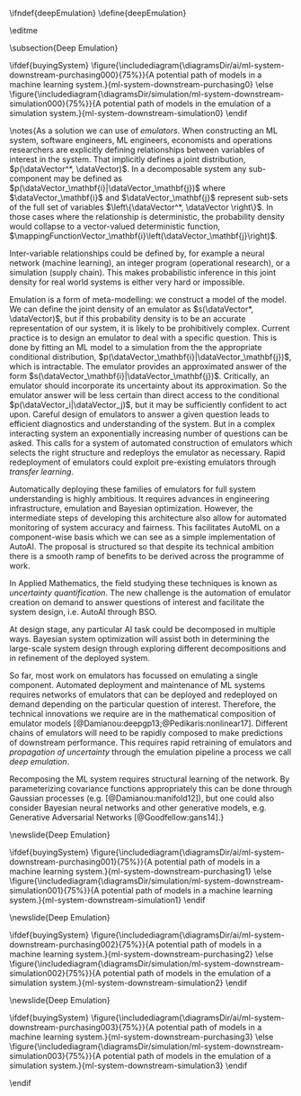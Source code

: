 \ifndef{deepEmulation}
\define{deepEmulation}

\editme

\subsection{Deep Emulation}

\ifdef{buyingSystem}
\figure{\includediagram{\diagramsDir/ai/ml-system-downstream-purchasing000}{75%}}{A potential path of models in a machine learning system.}{ml-system-downstream-purchasing0}
\else
\figure{\includediagram{\diagramsDir/simulation/ml-system-downstream-simulation000}{75%}}{A potential path of models in the emulation of a simulation system.}{ml-system-downstream-simulation0}
\endif

\notes{As a solution we can use of *emulators*. When constructing an ML system, software engineers,
ML engineers, economists and operations researchers are
explicitly defining relationships between variables of interest in the
system. That implicitly defines a joint distribution, $p(\dataVector^*,
\dataVector)$. In a decomposable system any sub-component may be
defined as $p(\dataVector_\mathbf{i}|\dataVector_\mathbf{j})$ where
$\dataVector_\mathbf{i}$ and $\dataVector_\mathbf{j}$ represent sub-sets
of the full set of variables $\left\{\dataVector^*, \dataVector
\right\}$. In those cases where the relationship is deterministic, the
probability density would collapse to a vector-valued deterministic
function, $\mappingFunctionVector_\mathbf{i}\left(\dataVector_\mathbf{j}\right)$.

Inter-variable relationships could be defined by, for example a neural network
(machine learning), an integer program (operational research), or a
simulation (supply chain). This makes probabilistic inference in this joint
density for real world systems is either very hard or
impossible. 

Emulation is a form of meta-modelling: we construct a model of the
model. We can define the joint density of an emulator as
$s(\dataVector*, \dataVector)$, but if this probability density is to be
an accurate representation of our system, it is likely to be
prohibitively complex. Current practice is to design an emulator to
deal with a specific question. This is done by fitting an ML model to
a simulation from the the appropriate conditional distribution,
$p(\dataVector_\mathbf{i}|\dataVector_\mathbf{j})$, which is
intractable. The emulator provides an approximated answer of the form
$s(\dataVector_\mathbf{i}|\dataVector_\mathbf{j})$. Critically, an
emulator should incorporate its uncertainty about its
approximation. So the emulator answer will be less certain than direct
access to the conditional $p(\dataVector_i|\dataVector_j)$, but it may
be sufficiently confident to act upon. Careful design of emulators to
answer a given question leads to efficient diagnostics and
understanding of the system. But in a complex interacting system an
exponentially increasing number of questions can be asked. This calls
for a system of automated construction of emulators which selects the
right structure and redeploys
the emulator as necessary. Rapid redeployment of emulators could
exploit pre-existing emulators through *transfer learning*.

Automatically deploying these families of emulators for full system
understanding is highly ambitious. It requires advances in engineering
infrastructure, emulation and Bayesian optimization.  However, the
intermediate steps of developing this architecture also allow for
automated monitoring of system accuracy and fairness. This facilitates
AutoML on a component-wise basis which we can see as a simple
implementation of AutoAI. The proposal is structured so that despite
its technical ambition there is a smooth ramp of benefits to be
derived across the programme of work.

In Applied Mathematics, the field studying these techniques is known
as *uncertainty quantification*. The new challenge is the automation
of emulator creation on demand to answer questions of interest and
facilitate the system design, i.e. AutoAI through BSO.

At design stage, any particular AI task could be decomposed in
multiple ways. Bayesian system optimization will assist both in
determining the large-scale system design through exploring different
decompositions  and in refinement of the deployed system.

So far, most work on emulators has focussed on emulating a single
component. Automated deployment and maintenance of ML systems requires
networks of emulators that can be deployed and redeployed on demand
depending on the particular question of interest. Therefore, the
technical innovations we require are in the mathematical composition
of emulator models
[@Damianou:deepgp13;@Pedikaris:nonlinear17]. Different chains of
emulators will need to be rapidly composed to make predictions of
downstream performance. This requires rapid retraining of emulators
and *propagation of uncertainty* through the emulation pipeline a
process we call *deep emulation*.

<!--Our main approach for this will be automated learning of the structure
of deep probabilistic models, such as deep Gaussian processes
[@Damianou:deepgp13]. The proposer is an international expert in this
domain.--> Recomposing the ML system requires structural learning of the network. By parameterizing covariance functions appropriately this can be done through Gaussian processes (e.g. [@Damianou:manifold12]), but one could also consider Bayesian neural networks and other generative models, e.g. Generative Adversarial Networks [@Goodfellow:gans14].}

<!-- This structural learning allows us to associate data with the relevant -->
<!-- layer of the model, rather than merely on the leaf nodes of the output -->
<!-- model. When deploying the deep Gaussian process as an emulator, this -->
<!-- allows for the possibility of learning the structure of the different -->
<!-- component parts of the underlying system. This should aid the user in -->
<!-- determining the ideal system decomposition. -->


\newslide{Deep Emulation}

\ifdef{buyingSystem}
\figure{\includediagram{\diagramsDir/ai/ml-system-downstream-purchasing001}{75%}}{A potential path of models in a machine learning system.}{ml-system-downstream-purchasing1}
\else
\figure{\includediagram{\diagramsDir/simulation/ml-system-downstream-simulation001}{75%}}{A potential path of models in a machine learning system.}{ml-system-downstream-simulation1}
\endif

\newslide{Deep Emulation}

\ifdef{buyingSystem}
\figure{\includediagram{\diagramsDir/ai/ml-system-downstream-purchasing002}{75%}}{A potential path of models in a machine learning system.}{ml-system-downstream-purchasing2}
\else
\figure{\includediagram{\diagramsDir/simulation/ml-system-downstream-simulation002}{75%}}{A potential path of models in the emulation of a simulation system.}{ml-system-downstream-simulation2}
\endif

\newslide{Deep Emulation}

\ifdef{buyingSystem}
\figure{\includediagram{\diagramsDir/ai/ml-system-downstream-purchasing003}{75%}}{A potential path of models in a machine learning system.}{ml-system-downstream-purchasing3}
\else
\figure{\includediagram{\diagramsDir/simulation/ml-system-downstream-simulation003}{75%}}{A potential path of models in the emulation of a simulation system.}{ml-system-downstream-simulation3}
\endif

\endif
